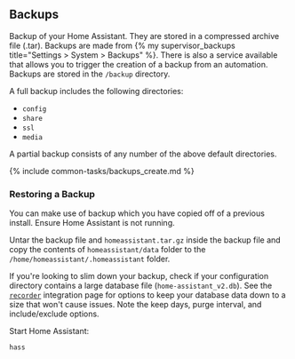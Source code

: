 ## Backups

Backup of your Home Assistant. They are stored in a compressed archive file (.tar). Backups are made from {% my supervisor_backups title="Settings > System > Backups" %}. There is also a service available that allows you to trigger the creation of a backup from an automation. Backups are stored in the `/backup` directory.

A full backup includes the following directories:

* `config`
* `share`
* `ssl`
* `media`

A partial backup consists of any number of the above default directories.

{% include common-tasks/backups_create.md %}

### Restoring a Backup

You can make use of backup which you have copied off of a previous install. Ensure Home Assistant is not running.

Untar the backup file and `homeassistant.tar.gz` inside the backup file and copy the contents of `homeassistant/data` folder to the `/home/homeassistant/.homeassistant` folder.

If you're looking to slim down your backup, check if your configuration directory contains a large database file (`home-assistant_v2.db`). See the [`recorder`](/integrations/recorder/) integration page for options to keep your database data down to a size that won't cause issues. Note the keep days, purge interval, and include/exclude options.

Start Home Assistant:
```bash
hass
```
